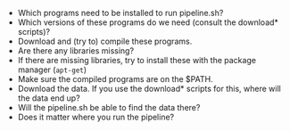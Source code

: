 - Which programs need to be installed to run pipeline.sh?
- Which versions of these programs do we need (consult the download* scripts)?
- Download and (try to) compile these programs. 
- Are there any libraries missing?
- If there are missing libraries, try to install these with the package manager (`apt-get`)
- Make sure the compiled programs are on the $PATH.
- Download the data. If you use the download* scripts for this, where will the data end up?
- Will the pipeline.sh be able to find the data there? 
- Does it matter where you run the pipeline?
